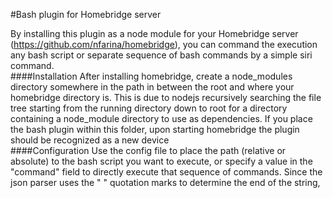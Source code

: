 #Bash plugin for Homebridge server

By installing this plugin as a node module for your Homebridge server (https://github.com/nfarina/homebridge), you can command the execution any bash script or separate sequence of bash commands by a simple siri command.
<br>
####Installation
After installing homebridge, create a node_modules directory somewhere in the path in between the root and where your homebridge directory is. This is due to nodejs recursively searching the file tree starting from the running directory down to root for a directory containing a node_module directory to use as dependencies. If you place the bash plugin within this folder, upon starting homebridge the plugin should be recognized as a new device
<br>
####Configuration
Use the config file to place the path (relative or absolute) to the bash script you want to execute, or specify a value in the "command" field to directly execute that sequence of commands. Since the json parser uses the " " quotation marks to determine the end of the string,
